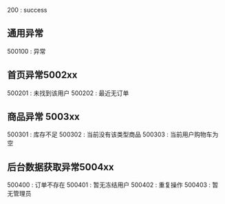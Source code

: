 200 : success

## 通用异常

500100 : 异常

## 首页异常5002xx

500201 : 未找到该用户
500202 : 最近无订单

## 商品异常 5003xx

500301 : 库存不足
500302 : 当前没有该类型商品
500303 : 当前用户购物车为空

## 后台数据获取异常5004xx

500400 : 订单不存在
500401 : 暂无冻结用户
500402 : 重复操作
500403 : 暂无管理员